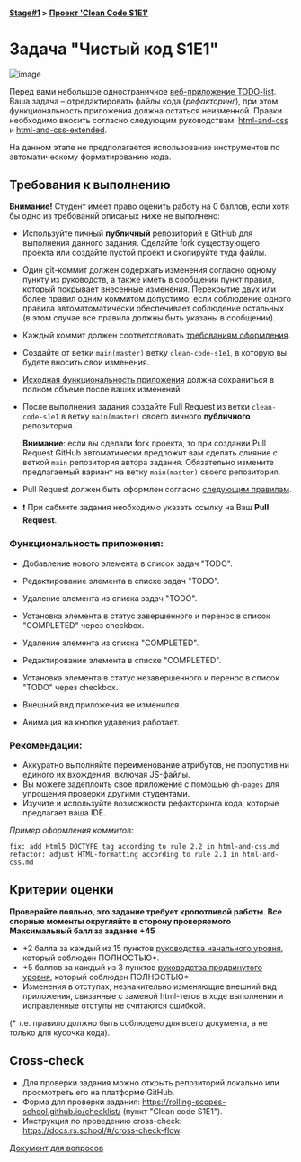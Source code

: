 #### [Stage#1](../../) > [Проект 'Clean Code S1E1'](README.md) 
# Задача "Чистый код S1E1"

![image](clean-code.png)

Перед вами небольшое одностраничное [веб-приложение TODO-list](https://github.com/ViktoryiaYatskova/clean-code-s1e1).
Ваша задача – отредактировать файлы кода (_рефакторинг_), при этом функциональность приложения должна остаться неизменной. Правки необходимо вносить согласно следующим руководствам:
 [html-and-css](materials/html-and-css.md)
 и [html-and-css-extended](materials/html-and-css-extended.md). 
 
На данном этапе не предполагается использование инструментов по автоматическому форматированию кода.

## Требования к выполнению

**Внимание!** Студент имеет право оценить работу на 0 баллов, если хотя бы одно из требований описаных ниже не выполнено:

- Используйте личный **публичный** репозиторий в GitHub для выполнения данного задания.
 Сделайте fork существующего проекта или создайте пустой проект и скопируйте туда файлы.
- Один git-коммит должен содержать изменения согласно одному пункту из руководств, а также иметь в сообщении пункт правил, который покрывает внесенные изменения. Перекрытие  двух или более правил одним коммитом допустимо, если соблюдение одного правила автоматоматически обеспечивает соблюдение остальных (в этом случае все правила должны быть указаны в сообщении).
- Каждый коммит должен соответствовать [требованиям оформления](https://docs.rs.school/#/git-convention?id=%d0%a2%d1%80%d0%b5%d0%b1%d0%be%d0%b2%d0%b0%d0%bd%d0%b8%d1%8f-%d0%ba-%d0%b8%d0%bc%d0%b5%d0%bd%d0%b0%d0%bc-%d0%ba%d0%be%d0%bc%d0%bc%d0%b8%d1%82%d0%be%d0%b2).

- Создайте от ветки `main(master)` ветку `clean-code-s1e1`, в которую вы будете вносить свои изменения.
- [Исходная функциональность приложения](#функциональность-приложения) должна сохраниться в полном объеме после ваших изменений.
- После выполнения задания создайте Pull Request из ветки `clean-code-s1e1` в ветку `main(master)` своего личного **публичного** репозитория. 

   **Внимание**: если вы сделали fork проекта, то при создании Pull Request GitHub автоматически предложит вам сделать слияние с веткой `main` репозитория автора задания. Обязательно измените предлагаемый вариант на ветку `main(master)` своего репозитория.

- Pull Request должен быть оформлен согласно [следующим правилам](https://docs.rs.school/#/pull-request-review-process?id=%d0%a2%d1%80%d0%b5%d0%b1%d0%be%d0%b2%d0%b0%d0%bd%d0%b8%d1%8f-%d0%ba-pull-request-pr).
- ❗ При сабмите задания необходимо указать ссылку на Ваш **Pull Request**.

### Функциональность приложения:
- Добавление нового элемента в список задач "TODO".
- Редактирование элемента в списке задач "TODO".
- Удаление элемента из списка задач "TODO".
- Установка элемента в статус завершенного и перенос в список "COMPLETED" через checkbox.

- Удаление элемента из списка "COMPLETED".
- Редактирование элемента в списке "COMPLETED".
- Установка элемента в статус незавершенного и перенос в список "TODO" через checkbox.

- Внешний вид приложения не изменился.
- Анимация на кнопке удаления работает.

### Рекомендации:
- Аккуратно выполняйте переименование атрибутов, не пропустив ни единого их вхождения, включая JS-файлы.
- Вы можете задеплоить свое приложение с помощью `gh-pages` для упрощения проверки другими студентами.
- Изучите и используйте возможности рефакторинга кода, которые предлагает ваша IDE.

_Пример оформления коммитов:_
```
fix: add Html5 DOCTYPE tag according to rule 2.2 in html-and-css.md
refactor: adjust HTML-formatting according to rule 2.1 in html-and-css.md
```

## Критерии оценки

**Проверяйте лояльно, это задание требует кропотливой работы. Все спорные моменты округляйте в сторону проверяемого**
**Максимальный балл за задание +45**

- +2 балла за каждый из 15 пунктов [руководства начального уровня](materials/html-and-css.md), который соблюден ПОЛНОСТЬЮ*.
- +5 баллов за каждый из 3 пунктов [руководства продвинутого уровня](materials/html-and-css-extended.md), который соблюден ПОЛНОСТЬЮ*.
- Изменения в отступах, незначительно изменяющие внешний вид приложения, связанные с заменой html-тегов в ходе выполнения и исправленные отступы не считаются ошибкой.

(* т.е. правило должно быть соблюдено для всего документа, а не только для кусочка кода).

## Cross-check
- Для проверки задания можно открыть репозиторий локально или просмотреть его на платформе GitHub. 
- Форма для проверки задания: https://rolling-scopes-school.github.io/checklist/ (пункт "Clean code S1E1").
- Инструкция по проведению cross-check: https://docs.rs.school/#/cross-check-flow.

[Документ для вопросов](https://docs.google.com/spreadsheets/d/1lgzmc72mKCmYvHimvqBNENgKJuXMON8q1f1s4GEnEVI/edit?usp=sharing)
